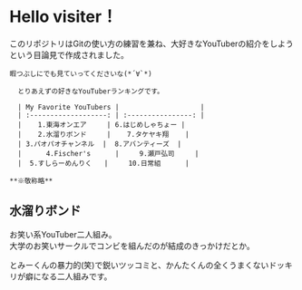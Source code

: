 # Hello visiter！
  
  このリポジトリはGitの使い方の練習を兼ね、大好きなYouTuberの紹介をしようという目論見で作成されました。
    
    暇つぶしにでも見ていってくださいな(*´∀`*)
      
      とりあえずの好きなYouTuberランキングです。

      | My Favorite YouTubers |                    |
      | :-------------------: | :----------------: |
      |    1.東海オンエア     | 6.はじめしゃちょー |
      |    2.水溜りボンド     |    7.タケヤキ翔    |
      | 3.パオパオチャンネル  |  8.アバンティーズ  |
      |      4.Fischer's      |     9.瀬戸弘司     |
      |  5.すしらーめんりく   |     10.日常組      |
        
	**※敬称略**
  
<!--東海オンエア紹介差込部分-->
  
## 水溜りボンド
  
<!--![]()-->
  
お笑い系YouTuber二人組み。  
大学のお笑いサークルでコンビを組んだのが結成のきっかけだとか。
  
とみーくんの暴力的(笑)で鋭いツッコミと、かんたくんの全くうまくないドッキリが癖になる二人組みです。
  
<!--そんな彼らのお勧め動画は[こちら]()から-->